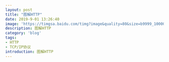 ```yaml
---
layout: post
title: "图解HTTP"
date: 2019-9-01 13:26:40
image: 'https://timgsa.baidu.com/timg?image&quality=80&size=b9999_10000&sec=1567330825026&di=3cdb48e41cfe77e54d85b31f1d8b2230&imgtype=0&src=http%3A%2F%2Fimg.mp.itc.cn%2Fupload%2F20170509%2F865913c28ac84196972d029d97683314_th.jpg'
description: 图解HTTP
category: 'blog'
tags:
- HTTP
- TCP/IP协议
introduction: 图解HTTP
---
```


<script>
window.location.href='https://blog.csdn.net/qxuewei/article/details/100108137';
</script>


